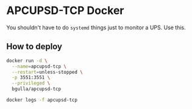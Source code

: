 # APCUPSD-TCP Docker
You shouldn't have to do `systemd` things just to monitor a UPS. Use this.


## How to deploy
```bash
docker run -d \
  --name=apcupsd-tcp \
  --restart=unless-stopped \
  -p 3551:3551 \
  --privileged \
  bgulla/apcupsd-tcp

docker logs -f apcupsd-tcp
```
